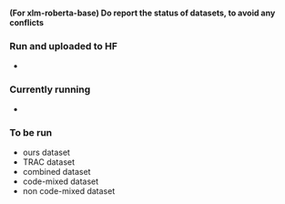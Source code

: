 #### (For xlm-roberta-base) Do report the status of datasets, to avoid any conflicts ####

### Run and uploaded to HF ###
* 
### Currently running ###
* 
### To be run ###
* ours dataset
* TRAC dataset
* combined dataset
* code-mixed dataset
* non code-mixed dataset


